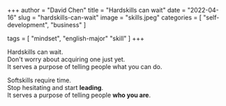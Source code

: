 +++
author = "David Chen"
title = "Hardskills can wait"
date = "2022-04-16"
slug = "hardskills-can-wait"
image = "skills.jpeg"
categories = [
    "self-development",
    "business"
]

tags = [
    "mindset",
    "english-major"
    "skill"
]
+++

Hardskills can wait.<br>
Don't worry about acquiring one just yet.<br>
It serves a purpose of telling people what you can do.

Softskills require time.<br>
Stop hesitating and start **leading**.<br>
It serves a purpose of telling people **who you are**.